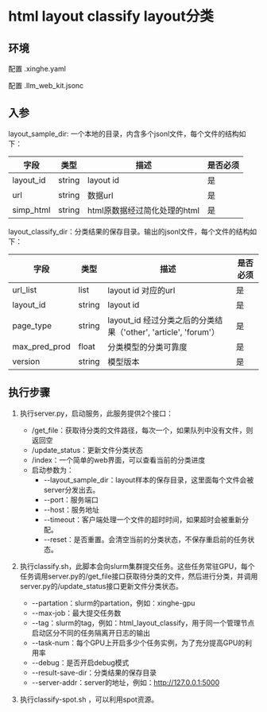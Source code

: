 # html layout classify layout分类

## 环境

配置 .xinghe.yaml

配置 .llm_web_kit.jsonc

## 入参

layout_sample_dir: 一个本地的目录，内含多个jsonl文件，每个文件的结构如下：

| 字段      | 类型   | 描述                         | 是否必须 |
| --------- | ------ | ---------------------------- | -------- |
| layout_id | string | layout id                    | 是       |
| url       | string | 数据url                      | 是       |
| simp_html | string | html原数据经过简化处理的html | 是       |

layout_classify_dir：分类结果的保存目录。输出的jsonl文件，每个文件的结构如下：

| 字段          | 类型   | 描述                                                            | 是否必须 |
| ------------- | ------ | --------------------------------------------------------------- | -------- |
| url_list      | list   | layout id 对应的url                                             | 是       |
| layout_id     | string | layout id                                                       | 是       |
| page_type     | string | layout_id 经过分类之后的分类结果（'other', 'article', 'forum'） | 是       |
| max_pred_prod | float  | 分类模型的分类可靠度                                            | 是       |
| version       | string | 模型版本                                                        | 是       |

## 执行步骤

1. 执行server.py，启动服务，此服务提供2个接口：

   - /get_file：获取待分类的文件路径，每次一个，如果队列中没有文件，则返回空
   - /update_status：更新文件分类状态
   - /index：一个简单的web界面，可以查看当前的分类进度
   - 启动参数为：
     - --layout_sample_dir：layout样本的保存目录，这里面每个文件会被server分发出去。
     - --port：服务端口
     - --host：服务地址
     - --timeout：客户端处理一个文件的超时时间，如果超时会被重新分配。
     - --reset：是否重置。会清空当前的分类状态，不保存重启前的任务状态。

2. 执行classify.sh，此脚本会向slurm集群提交任务。这些任务常驻GPU，每个任务调用server.py的/get_file接口获取待分类的文件，然后进行分类，并调用server.py的/update_status接口更新文件分类状态。

   - --partation：slurm的partation，例如：xinghe-gpu
   - --max-job：最大提交任务数
   - --tag：slurm的tag，例如：html_layout_classify，用于同一个管理节点启动区分不同的任务隔离开日志的输出
   - --task-num：每个GPU上开启多少个任务实例，为了充分提高GPU的利用率
   - --debug：是否开启debug模式
   - --result-save-dir：分类结果的保存目录
   - --server-addr：server的地址，例如：http://127.0.0.1:5000

3. 执行classify-spot.sh ，可以利用spot资源。
